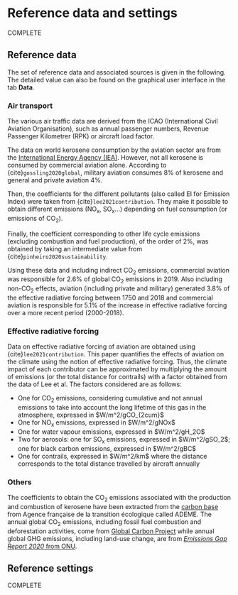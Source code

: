 # Reference data and settings

COMPLETE

## Reference data

The set of reference data and associated sources is given in the following. The detailed value can also be found on 
the graphical user interface in the tab <b>Data</b>.

### Air transport

The various air traffic data are derived from the ICAO (International Civil Aviation Organisation), such as annual 
passenger numbers, Revenue Passenger Kilometrer (RPK) or aircraft load factor. 
    
The data on world kerosene consumption by the aviation sector are from the 
<a href="https://www.iea.org/sankey/#?c=World&s=Final%20consumption" target="_blank">International Energy Agency (IEA)</a>. 
However, not all kerosene is consumed by commercial aviation alone. According to {cite}`gossling2020global`, 
military aviation consumes 8% of kerosene and general and private aviation 4%. 
    
Then, the coefficients for the different pollutants (also called EI for Emission Index) were taken from 
{cite}`lee2021contribution`. They make it possible to obtain different emissions (NO<sub>x</sub>, SO<sub>x</sub>...) 
depending on fuel consumption (or emissions of CO<sub>2</sub>). 
    
Finally, the coefficient corresponding to other life cycle emissions (excluding combustion and fuel production), 
of the order of 2%, was obtained by taking an intermediate value from {cite}`pinheiro2020sustainability`.

Using these data and including indirect CO<sub>2</sub> emissions, commercial aviation was responsible for 2.6% of 
global CO<sub>2</sub> emissions in 2019. Also including non-CO<sub>2</sub> effects, aviation (including private and 
military) generated 3.8% of the effective radiative forcing between 1750 and 2018 and commercial aviation is 
responsible for 5.1% of the increase in effective radiative forcing over a more recent period (2000-2018).
    

### Effective radiative forcing

Data on effective radiative forcing of aviation are obtained using {cite}`lee2021contribution`.
This paper quantifies the effects of aviation on the climate using the notion of effective radiative forcing. Thus, 
the climate impact of each contributor can be approximated by multiplying the amount of emissions (or the total 
distance for contrails) with a factor obtained from the data of Lee et al. The factors considered are as follows:
<ul>
<li>One for CO<sub>2</sub> emissions, considering cumulative and not annual emissions to take into account the long lifetime of this gas in the atmosphere, expressed in $W/m^2/gCO_{2cum}$</li>
<li>One for NO<sub>x</sub> emissions, expressed in $W/m^2/gNOx$</li>
<li>One for water vapour emissions, expressed in $W/m^2/gH_2O$</li>
<li>Two for aerosols: one for SO<sub>x</sub> emissions, expressed in $W/m^2/gSO_2$; one for black carbon emissions, expressed in $W/m^2/gBC$</li>
<li>One for contrails, expressed in $W/m^2/km$ where the distance corresponds to the total distance travelled by aircraft annually</li>
</ul>

### Others

The coefficients to obtain the CO<sub>2</sub> emissions associated with the production and combustion of kerosene 
have been extracted from the <a href="https://www.bilans-ges.ademe.fr/docutheque/docs/%5BBase%20Carbone%5D%20Documentation%20g%C3%A9n%C3%A9rale%20v11.5.pdf" target="_blank">carbon base</a>
from Agence française de la transition écologique called ADEME. The annual global CO<sub>2</sub> emissions, including 
fossil fuel combustion and deforestation activities, come from <a href="https://www.globalcarbonproject.org/" target="_blank">Global Carbon Project</a>
while annual global GHG emissions, including land-use change, are from <a href="https://www.globalcarbonproject.org/" target="_blank">*Emissions Gap Report 2020* from ONU</a>.


## Reference settings

COMPLETE